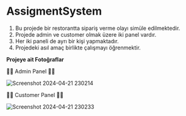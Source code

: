 # AssigmentSystem
<ol>
  <li>Bu projede bir restorantta sipariş verme olayı simüle edilmektedir.</li>
  <li> Projede admin ve customer olmak üzere iki panel vardır.</li>
  <li>Her iki paneli de ayrı bir kişi yapmaktadır.</li>
  <li>Projedeki asıl amaç birlikte çalışmayı öğrenmektir.</li>
</ol>

**Projeye ait Fotoğraflar** 

 🧑‍💻 Admin Panel 🧑‍💻


![Screenshot 2024-04-21 230214](https://github.com/muhammetkilinc15/AssigmentSystem/assets/108901980/dbdc99eb-8b70-453e-86b9-c9961e419817)

🧑‍💻 Customer Panel 🧑‍💻 

![Screenshot 2024-04-21 230233](https://github.com/muhammetkilinc15/AssigmentSystem/assets/108901980/bf827a71-7333-4142-b54c-282643cd29e7)
